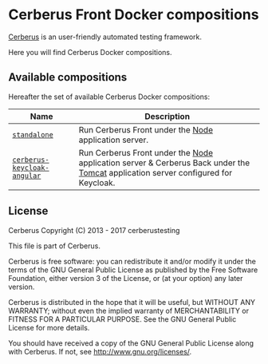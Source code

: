 # Cerberus Front Docker compositions

[Cerberus](http://www.cerberus-testing.org/) is an user-friendly automated testing framework.

Here you will find Cerberus Docker compositions.

## Available compositions

Hereafter the set of available Cerberus Docker compositions:

Name                                                                                                                                | Description
------------------------------------------------------------------------------------------------------------------------------------|----------------------------------------------------------------------------------------------------------------------------------
[`standalone`](https://github.com/cerberustesting/cerberus-angular/tree/master/compositions/standalone)  | Run Cerberus Front under the [Node](https://nodejs.org/) application server.
[`cerberus-keycloak-angular`](https://github.com/cerberustesting/cerberus-angular/tree/master/compositions/cerberus-keycloak-angular)  | Run Cerberus Front under the [Node](https://nodejs.org/) application server & Cerberus Back under the [Tomcat](http://tomcat.apache.org/) application server configured for Keycloak.

## License

Cerberus Copyright (C) 2013 - 2017 cerberustesting

This file is part of Cerberus.

Cerberus is free software: you can redistribute it and/or modify
it under the terms of the GNU General Public License as published by
the Free Software Foundation, either version 3 of the License, or
(at your option) any later version.

Cerberus is distributed in the hope that it will be useful,
but WITHOUT ANY WARRANTY; without even the implied warranty of
MERCHANTABILITY or FITNESS FOR A PARTICULAR PURPOSE.  See the
GNU General Public License for more details.

You should have received a copy of the GNU General Public License
along with Cerberus.  If not, see <http://www.gnu.org/licenses/>.
